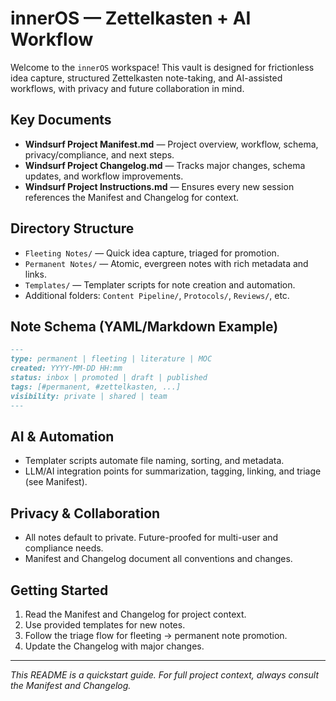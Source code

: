 # innerOS — Zettelkasten + AI Workflow

Welcome to the `innerOS` workspace! This vault is designed for frictionless idea capture, structured Zettelkasten note-taking, and AI-assisted workflows, with privacy and future collaboration in mind.

## Key Documents
- **Windsurf Project Manifest.md** — Project overview, workflow, schema, privacy/compliance, and next steps.
- **Windsurf Project Changelog.md** — Tracks major changes, schema updates, and workflow improvements.
- **Windsurf Project Instructions.md** — Ensures every new session references the Manifest and Changelog for context.

## Directory Structure
- `Fleeting Notes/` — Quick idea capture, triaged for promotion.
- `Permanent Notes/` — Atomic, evergreen notes with rich metadata and links.
- `Templates/` — Templater scripts for note creation and automation.
- Additional folders: `Content Pipeline/`, `Protocols/`, `Reviews/`, etc.

## Note Schema (YAML/Markdown Example)
```markdown
---
type: permanent | fleeting | literature | MOC
created: YYYY-MM-DD HH:mm
status: inbox | promoted | draft | published
tags: [#permanent, #zettelkasten, ...]
visibility: private | shared | team
---
```

## AI & Automation
- Templater scripts automate file naming, sorting, and metadata.
- LLM/AI integration points for summarization, tagging, linking, and triage (see Manifest).

## Privacy & Collaboration
- All notes default to private. Future-proofed for multi-user and compliance needs.
- Manifest and Changelog document all conventions and changes.

## Getting Started
1. Read the Manifest and Changelog for project context.
2. Use provided templates for new notes.
3. Follow the triage flow for fleeting → permanent note promotion.
4. Update the Changelog with major changes.

---

_This README is a quickstart guide. For full project context, always consult the Manifest and Changelog._

